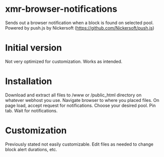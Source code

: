 # xmr-browser-notifications
Sends out a browser notification when a block is found on selected pool.
Powered by push.js by Nickersoft (https://github.com/Nickersoft/push.js)

# Initial version
Not very optimized for customization.
Works as intended.

# Installation
Download and extract all files to /www or /public_html directory on whatever webhost you use.
Navigate browser to where you placed files.
On page load, accept request for notifications.
Choose your desired pool.
Pin tab.
Wait for notifications.

# Customization
Previously stated not easily customizable.
Edit files as needed to change block alert durations, etc.

